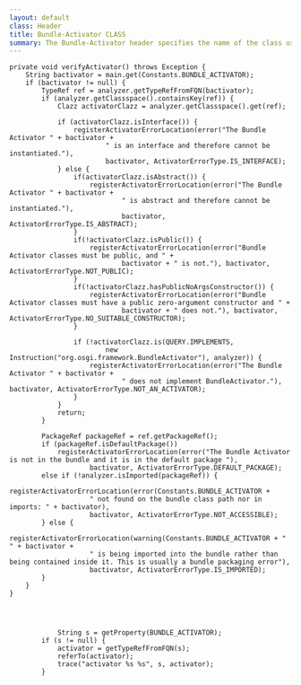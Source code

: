 ```yaml
---
layout: default
class: Header
title: Bundle-Activator CLASS
summary: The Bundle-Activator header specifies the name of the class used to start and stop the bundle
---
```

	
	private void verifyActivator() throws Exception {
		String bactivator = main.get(Constants.BUNDLE_ACTIVATOR);
		if (bactivator != null) {
			TypeRef ref = analyzer.getTypeRefFromFQN(bactivator);
			if (analyzer.getClassspace().containsKey(ref)) {
				Clazz activatorClazz = analyzer.getClassspace().get(ref);
				
				if (activatorClazz.isInterface()) {
					registerActivatorErrorLocation(error("The Bundle Activator " + bactivator + 
							" is an interface and therefore cannot be instantiated."),
							bactivator, ActivatorErrorType.IS_INTERFACE);
				} else {
					if(activatorClazz.isAbstract()) {
						registerActivatorErrorLocation(error("The Bundle Activator " + bactivator + 
								" is abstract and therefore cannot be instantiated."),
								bactivator, ActivatorErrorType.IS_ABSTRACT);
					}
					if(!activatorClazz.isPublic()) {
						registerActivatorErrorLocation(error("Bundle Activator classes must be public, and " + 
								bactivator + " is not."), bactivator, ActivatorErrorType.NOT_PUBLIC);
					}
					if(!activatorClazz.hasPublicNoArgsConstructor()) {
						registerActivatorErrorLocation(error("Bundle Activator classes must have a public zero-argument constructor and " + 
								bactivator + " does not."), bactivator, ActivatorErrorType.NO_SUITABLE_CONSTRUCTOR);
					}

					if (!activatorClazz.is(QUERY.IMPLEMENTS, 
							new Instruction("org.osgi.framework.BundleActivator"), analyzer)) {
						registerActivatorErrorLocation(error("The Bundle Activator " + bactivator + 
								" does not implement BundleActivator."), bactivator, ActivatorErrorType.NOT_AN_ACTIVATOR);
					}
				}
				return;
			}

			PackageRef packageRef = ref.getPackageRef();
			if (packageRef.isDefaultPackage())
				registerActivatorErrorLocation(error("The Bundle Activator is not in the bundle and it is in the default package "),
						bactivator, ActivatorErrorType.DEFAULT_PACKAGE);
			else if (!analyzer.isImported(packageRef)) {
				registerActivatorErrorLocation(error(Constants.BUNDLE_ACTIVATOR + 
						" not found on the bundle class path nor in imports: " + bactivator),
						bactivator, ActivatorErrorType.NOT_ACCESSIBLE);
			} else {
				registerActivatorErrorLocation(warning(Constants.BUNDLE_ACTIVATOR + " " + bactivator + 
						" is being imported into the bundle rather than being contained inside it. This is usually a bundle packaging error"),
						bactivator, ActivatorErrorType.IS_IMPORTED);
			}
		}
	}
	
	
	
	
				String s = getProperty(BUNDLE_ACTIVATOR);
			if (s != null) {
				activator = getTypeRefFromFQN(s);
				referTo(activator);
				trace("activator %s %s", s, activator);
			}
	